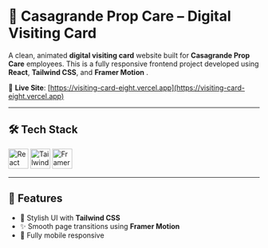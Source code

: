 # 🪪 Casagrande Prop Care – Digital Visiting Card

A clean, animated **digital visiting card** website built for **Casagrande Prop Care** employees. This is a fully responsive frontend project developed using **React**, **Tailwind CSS**, and **Framer Motion** .

🔗 **Live Site**: [https://visiting-card-eight.vercel.app](https://visiting-card-eight.vercel.app)

---

## 🛠 Tech Stack

<p align="left">
  <img src="https://cdn.jsdelivr.net/gh/devicons/devicon/icons/react/react-original.svg" width="40" height="40" alt="React" />
  <img src="https://cdn.jsdelivr.net/gh/devicons/devicon/icons/tailwindcss/tailwindcss-plain.svg" width="40" height="40" alt="Tailwind CSS" />
  <img src="https://www.vectorlogo.zone/logos/framer/framer-icon.svg" width="40" height="40" alt="Framer Motion" />
</p>

---

## 🚀 Features

- 🎨 Stylish UI with **Tailwind CSS**
- ✨ Smooth page transitions using **Framer Motion**
- 📱 Fully mobile responsive

